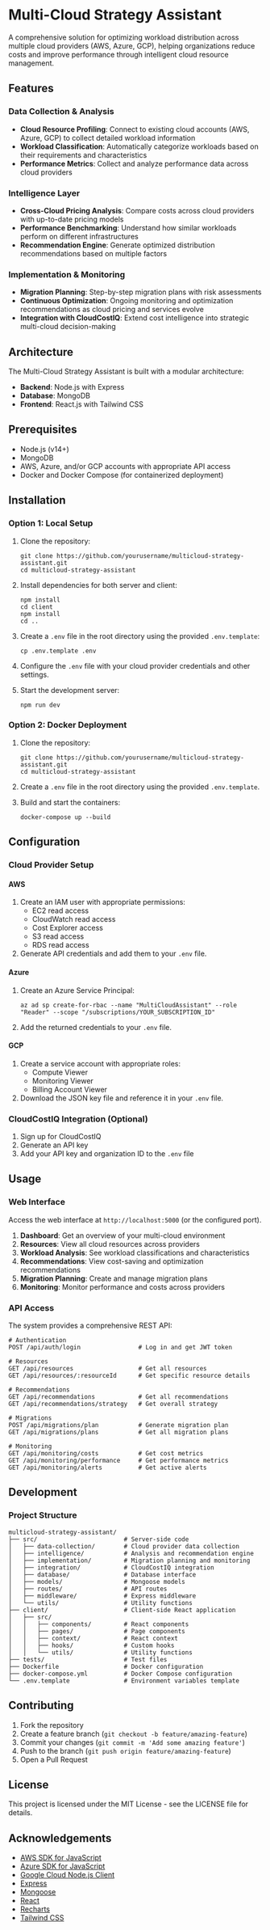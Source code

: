 # Multi-Cloud Strategy Assistant

A comprehensive solution for optimizing workload distribution across multiple cloud providers (AWS, Azure, GCP), helping organizations reduce costs and improve performance through intelligent cloud resource management.

## Features

### Data Collection & Analysis
- **Cloud Resource Profiling**: Connect to existing cloud accounts (AWS, Azure, GCP) to collect detailed workload information
- **Workload Classification**: Automatically categorize workloads based on their requirements and characteristics
- **Performance Metrics**: Collect and analyze performance data across cloud providers

### Intelligence Layer
- **Cross-Cloud Pricing Analysis**: Compare costs across cloud providers with up-to-date pricing models
- **Performance Benchmarking**: Understand how similar workloads perform on different infrastructures
- **Recommendation Engine**: Generate optimized distribution recommendations based on multiple factors

### Implementation & Monitoring
- **Migration Planning**: Step-by-step migration plans with risk assessments
- **Continuous Optimization**: Ongoing monitoring and optimization recommendations as cloud pricing and services evolve
- **Integration with CloudCostIQ**: Extend cost intelligence into strategic multi-cloud decision-making

## Architecture

The Multi-Cloud Strategy Assistant is built with a modular architecture:

- **Backend**: Node.js with Express
- **Database**: MongoDB
- **Frontend**: React.js with Tailwind CSS

## Prerequisites

- Node.js (v14+)
- MongoDB
- AWS, Azure, and/or GCP accounts with appropriate API access
- Docker and Docker Compose (for containerized deployment)

## Installation

### Option 1: Local Setup

1. Clone the repository:
   ```
   git clone https://github.com/yourusername/multicloud-strategy-assistant.git
   cd multicloud-strategy-assistant
   ```

2. Install dependencies for both server and client:
   ```
   npm install
   cd client
   npm install
   cd ..
   ```

3. Create a `.env` file in the root directory using the provided `.env.template`:
   ```
   cp .env.template .env
   ```

4. Configure the `.env` file with your cloud provider credentials and other settings.

5. Start the development server:
   ```
   npm run dev
   ```

### Option 2: Docker Deployment

1. Clone the repository:
   ```
   git clone https://github.com/yourusername/multicloud-strategy-assistant.git
   cd multicloud-strategy-assistant
   ```

2. Create a `.env` file in the root directory using the provided `.env.template`.

3. Build and start the containers:
   ```
   docker-compose up --build
   ```

## Configuration

### Cloud Provider Setup

#### AWS
1. Create an IAM user with appropriate permissions:
   - EC2 read access
   - CloudWatch read access
   - Cost Explorer access
   - S3 read access
   - RDS read access
2. Generate API credentials and add them to your `.env` file.

#### Azure
1. Create an Azure Service Principal:
   ```
   az ad sp create-for-rbac --name "MultiCloudAssistant" --role "Reader" --scope "/subscriptions/YOUR_SUBSCRIPTION_ID"
   ```
2. Add the returned credentials to your `.env` file.

#### GCP
1. Create a service account with appropriate roles:
   - Compute Viewer
   - Monitoring Viewer
   - Billing Account Viewer
2. Download the JSON key file and reference it in your `.env` file.

### CloudCostIQ Integration (Optional)
1. Sign up for CloudCostIQ
2. Generate an API key
3. Add your API key and organization ID to the `.env` file

## Usage

### Web Interface

Access the web interface at `http://localhost:5000` (or the configured port).

1. **Dashboard**: Get an overview of your multi-cloud environment
2. **Resources**: View all cloud resources across providers
3. **Workload Analysis**: See workload classifications and characteristics
4. **Recommendations**: View cost-saving and optimization recommendations
5. **Migration Planning**: Create and manage migration plans
6. **Monitoring**: Monitor performance and costs across providers

### API Access

The system provides a comprehensive REST API:

```
# Authentication
POST /api/auth/login                # Log in and get JWT token

# Resources
GET /api/resources                  # Get all resources
GET /api/resources/:resourceId      # Get specific resource details

# Recommendations
GET /api/recommendations            # Get all recommendations
GET /api/recommendations/strategy   # Get overall strategy

# Migrations
POST /api/migrations/plan           # Generate migration plan
GET /api/migrations/plans           # Get all migration plans

# Monitoring
GET /api/monitoring/costs           # Get cost metrics
GET /api/monitoring/performance     # Get performance metrics
GET /api/monitoring/alerts          # Get active alerts
```

## Development

### Project Structure

```
multicloud-strategy-assistant/
├── src/                        # Server-side code
│   ├── data-collection/        # Cloud provider data collection
│   ├── intelligence/           # Analysis and recommendation engine
│   ├── implementation/         # Migration planning and monitoring
│   ├── integration/            # CloudCostIQ integration
│   ├── database/               # Database interface
│   ├── models/                 # Mongoose models
│   ├── routes/                 # API routes
│   ├── middleware/             # Express middleware
│   └── utils/                  # Utility functions
├── client/                     # Client-side React application
│   ├── src/
│   │   ├── components/         # React components
│   │   ├── pages/              # Page components
│   │   ├── context/            # React context
│   │   ├── hooks/              # Custom hooks
│   │   └── utils/              # Utility functions
├── tests/                      # Test files
├── Dockerfile                  # Docker configuration
├── docker-compose.yml          # Docker Compose configuration
└── .env.template               # Environment variables template
```

## Contributing

1. Fork the repository
2. Create a feature branch (`git checkout -b feature/amazing-feature`)
3. Commit your changes (`git commit -m 'Add some amazing feature'`)
4. Push to the branch (`git push origin feature/amazing-feature`)
5. Open a Pull Request

## License

This project is licensed under the MIT License - see the LICENSE file for details.

## Acknowledgements

- [AWS SDK for JavaScript](https://aws.amazon.com/sdk-for-javascript/)
- [Azure SDK for JavaScript](https://github.com/Azure/azure-sdk-for-js)
- [Google Cloud Node.js Client](https://github.com/googleapis/google-cloud-node)
- [Express](https://expressjs.com/)
- [Mongoose](https://mongoosejs.com/)
- [React](https://reactjs.org/)
- [Recharts](https://recharts.org/)
- [Tailwind CSS](https://tailwindcss.com/)